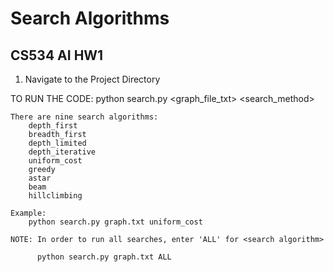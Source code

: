 # Search Algorithms
## CS534 AI HW1

1) Navigate to the Project Directory

TO RUN THE CODE:
  python search.py <graph_file_txt> <search_method>

  	There are nine search algorithms:
		depth_first
		breadth_first
		depth_limited
		depth_iterative
		uniform_cost
		greedy
		astar
		beam
		hillclimbing
	
	Example:
		python search.py graph.txt uniform_cost	

	NOTE: In order to run all searches, enter 'ALL' for <search algorithm>

   	      python search.py graph.txt ALL
			
 

